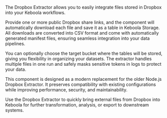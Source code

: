 The Dropbox Extractor allows you to easily integrate files stored in Dropbox into your Keboola workflows.

Provide one or more public Dropbox share links, and the component will automatically download each file and save it as a table in Keboola Storage. All downloads are converted into CSV format and come with automatically generated manifest files, ensuring seamless integration into your data pipelines.

You can optionally choose the target bucket where the tables will be stored, giving you flexibility in organizing your datasets. The extractor handles multiple files in one run and safely masks sensitive tokens in logs to protect your data.

This component is designed as a modern replacement for the older Node.js Dropbox Extractor. It preserves compatibility with existing configurations while improving performance, security, and maintainability.

Use the Dropbox Extractor to quickly bring external files from Dropbox into Keboola for further transformation, analysis, or export to downstream systems.
